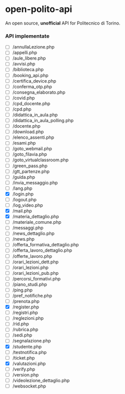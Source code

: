 # open-polito-api
An open source, **unofficial** API for Politecnico di Torino.

### API implementate

 - [ ] /annullaLezione.php
 - [ ] /appelli.php
 - [ ] /aule_libere.php
 - [ ] /avvisi.php
 - [ ] /biblioteca.php
 - [ ] /booking_api.php
 - [ ] /certifica_device.php
 - [ ] /conferma_otp.php
 - [ ] /consegna_elaborato.php
 - [ ] /covid.php
 - [ ] /cpd_docente.php
 - [ ] /cpd.php
 - [ ] /didattica_in_aula.php
 - [ ] /didattica_in_aula_polling.php
 - [ ] /docente.php
 - [ ] /download.php
 - [ ] /elenco_assenti.php
 - [ ] /esami.php
 - [ ] /goto_webmail.php
 - [ ] /goto_filavia.php
 - [ ] /goto_virtualclassroom.php
 - [ ] /green_pass.php
 - [ ] /gtt_partenze.php
 - [ ] /guida.php
 - [ ] /invia_messaggio.php
 - [ ] /lang.php
 - [x] /login.php
 - [ ] /logout.php
 - [ ] /log_video.php
 - [x] /mail.php
 - [x] /materia_dettaglio.php
 - [ ] /materiale_comune.php
 - [ ] /messaggi.php
 - [ ] /news_dettaglio.php
 - [ ] /news.php
 - [ ] /offerta_formativa_dettaglio.php
 - [ ] /offerta_lavoro_dettaglio.php
 - [ ] /offerte_lavoro.php
 - [ ] /orari_lezioni_dett.php
 - [ ] /orari_lezioni.php
 - [ ] /orari_lezioni_pub.php
 - [ ] /percorsi_formativi.php
 - [ ] /piano_studi.php
 - [ ] /ping.php
 - [ ] /pref_notifiche.php
 - [ ] /prenota.php
 - [x] /register.php
 - [ ] /registri.php
 - [ ] /reglezioni.php
 - [ ] /rid.php
 - [ ] /rubrica.php
 - [ ] /sedi.php
 - [ ] /segnalazione.php
 - [x] /studente.php
 - [ ] /testnotifica.php
 - [ ] /ticket.php
 - [x] /valutazioni.php
 - [ ] /verify.php
 - [ ] /version.php
 - [ ] /videolezione_dettaglio.php
 - [ ] /websocket.php
